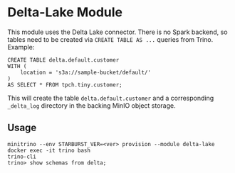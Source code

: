 # Delta-Lake Module

This module uses the Delta Lake connector. There is no Spark backend, so tables
need to be created via `CREATE TABLE AS ...` queries from Trino. Example:

    CREATE TABLE delta.default.customer 
    WITH (
        location = 's3a://sample-bucket/default/'
    )
    AS SELECT * FROM tpch.tiny.customer;

This will create the table `delta.default.customer` and a corresponding
`_delta_log` directory in the backing MinIO object storage.

## Usage

    minitrino --env STARBURST_VER=<ver> provision --module delta-lake
    docker exec -it trino bash 
    trino-cli
    trino> show schemas from delta;
